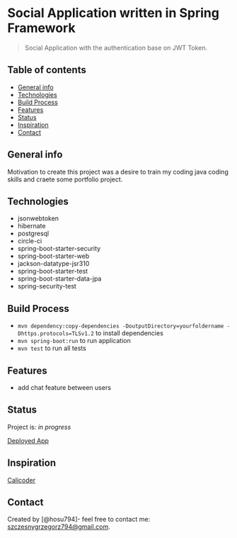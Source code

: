 # Social Application written in Spring Framework

> Social Application with the authentication base on JWT Token.

## Table of contents

- [General info](#general-info)
- [Technologies](#technologies)
- [Build Process](#setup)
- [Features](#features)
- [Status](#status)
- [Inspiration](#inspiration)
- [Contact](#contact)

## General info

Motivation to create this project was a desire to train my coding java coding skills and craete some portfolio project.



## Technologies

- jsonwebtoken 
- hibernate 
- postgresql 
- circle-ci 
- spring-boot-starter-security
- spring-boot-starter-web
- jackson-datatype-jsr310
- spring-boot-starter-test
- spring-boot-starter-data-jpa
- spring-security-test

## Build Process

- `mvn dependency:copy-dependencies -DoutputDirectory=yourfoldername -Dhttps.protocols=TLSv1.2` to install dependencies
- `mvn spring-boot:run` to run application
- `mvn test` to run all tests


## Features

- add chat feature between users


## Status

Project is: _in progress_

[Deployed App](https://the-writer-mind.herokuapp.com/)

## Inspiration

[Calicoder](https://www.callicoder.com/)

## Contact

Created by [@hosu794]- feel free to contact me: szczesnygrzegorz794@gmail.com.
